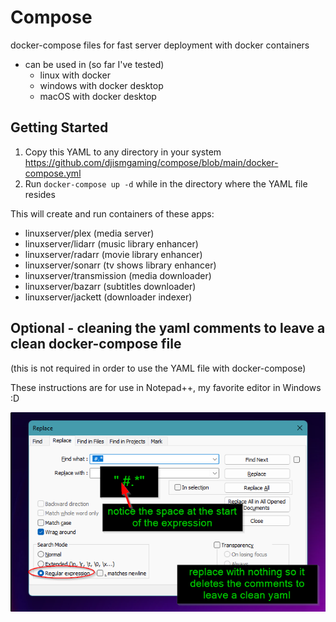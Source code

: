 
# Compose
docker-compose files for fast server deployment with docker containers
- can be used in (so far I've tested)
  - linux with docker
  - windows with docker desktop
  - macOS with docker desktop

## Getting Started
1. Copy this YAML to any directory in your system
https://github.com/djismgaming/compose/blob/main/docker-compose.yml
2. Run `docker-compose up -d` while in the directory where the YAML file resides

This will create and run containers of these apps:
- linuxserver/plex (media server)
- linuxserver/lidarr (music library enhancer)
- linuxserver/radarr (movie library enhancer)
- linuxserver/sonarr (tv shows library enhancer)
- linuxserver/transmission (media downloader)
- linuxserver/bazarr (subtitles downloader)
- linuxserver/jackett (downloader indexer)

## Optional - cleaning the yaml comments to leave a clean docker-compose file
(this is not required in order to use the YAML file with docker-compose)

These instructions are for use in Notepad++, my favorite editor in Windows :D

![cleaning the yaml file in notepad++](/assets/compose-clean-notepadd.png)
